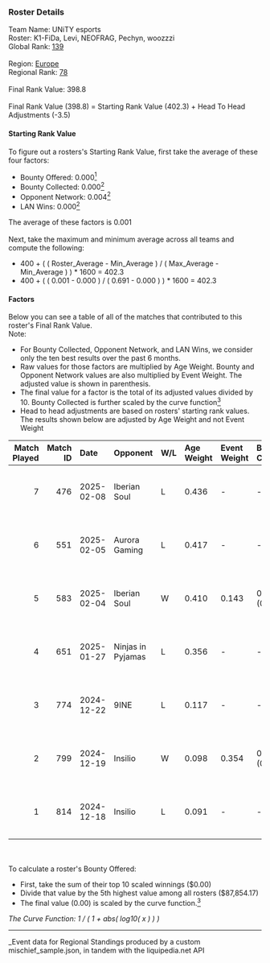 ### Roster Details<br />
Team Name: UNiTY esports<br />
Roster: K1-FiDa, Levi, NEOFRAG, Pechyn, woozzzi<br />
Global Rank: [139](../../standings_global_2025_06_02.md)<br />
<br />
Region: [Europe]( ../../standings_europe_2025_06_02.md)<br />
Regional Rank: [78]( ../../standings_europe_2025_06_02.md)<br />
<br />
Final Rank Value:  398.8<br />
<br />
Final Rank Value (398.8) = Starting Rank Value (402.3) + Head To Head Adjustments (-3.5)<br />

#### Starting Rank Value<br />
To figure out a rosters's Starting Rank Value, first take the average of these four factors:<br />
- Bounty Offered: 0.000[<sup>1</sup>](#table2)
- Bounty Collected: 0.000[<sup>2</sup>](#table1)
- Opponent Network: 0.004[<sup>2</sup>](#table1)
- LAN Wins: 0.000[<sup>2</sup>](#table1)

The average of these factors is 0.001<br />
<br />
Next, take the maximum and minimum average across all teams and compute the following:<br />
- 400 + ( ( Roster_Average - Min_Average ) / ( Max_Average - Min_Average ) ) * 1600 = 402.3
- 400 + ( ( 0.001 - 0.000 ) / ( 0.691 - 0.000 ) ) * 1600 = 402.3


#### Factors<br />
Below you can see a table of all of the matches that contributed to this roster's Final Rank Value.<br />
Note:<br />

- For Bounty Collected, Opponent Network, and LAN Wins, we consider only the ten best results over the past 6 months.
- Raw values for those factors are multiplied by Age Weight. Bounty and Opponent Network values are also multiplied by Event Weight. The adjusted value is shown in parenthesis.
- The final value for a factor is the total of its adjusted values divided by 10. Bounty Collected is further scaled by the curve function[<sup>3</sup>](#curveFunction)
- Head to head adjustments are based on rosters' starting rank values. The results shown below are adjusted by Age Weight and not Event Weight
<span id="table1"></span><br />


| Match Played | Match ID | Date       | Opponent          | W/L | Age Weight | Event Weight | Bounty Collected | Opponent Network | LAN Wins  | H2H Adj. | Roster                                  |
| -: | -: | :- | :- | :- | :- | :- | :- | :- | :- | -: | :- |
|            7 |      476 | 2025-02-08 | Iberian Soul      | L   | 0.436      | -            | -                | -                | -         |    -4.56 | K1-FiDa, Levi, NEOFRAG, Pechyn, woozzzi |
|            6 |      551 | 2025-02-05 | Aurora Gaming     | L   | 0.417      | -            | -                | -                | -         |    -4.38 | K1-FiDa, Levi, NEOFRAG, Pechyn, woozzzi |
|            5 |      583 | 2025-02-04 | Iberian Soul      | W   | 0.410      | 0.143        | 0.000 (0.000)    | 0.567 (0.033)    | 0 (0.000) |     8.64 | K1-FiDa, Levi, NEOFRAG, Pechyn, woozzzi |
|            4 |      651 | 2025-01-27 | Ninjas in Pyjamas | L   | 0.356      | -            | -                | -                | -         |    -3.79 | K1-FiDa, Levi, NEOFRAG, Pechyn, woozzzi |
|            3 |      774 | 2024-12-22 | 9INE              | L   | 0.117      | -            | -                | -                | -         |    -0.38 | K1-FiDa, Levi, NEOFRAG, Pechyn, woozzzi |
|            2 |      799 | 2024-12-19 | Insilio           | W   | 0.098      | 0.354        | 0.000 (0.000)    | 0.173 (0.006)    | 0 (0.000) |     2.01 | K1-FiDa, Levi, NEOFRAG, Pechyn, woozzzi |
|            1 |      814 | 2024-12-18 | Insilio           | L   | 0.091      | -            | -                | -                | -         |    -1.01 | K1-FiDa, Levi, NEOFRAG, Pechyn, woozzzi |

<br />
<span id="table2"></span><br />
To calculate a roster's Bounty Offered:<br />

- First, take the sum of their top 10 scaled winnings ($0.00)
- Divide that value by the 5th highest value among all rosters ($87,854.17)
- The final value (0.00) is scaled by the curve function.[<sup>3</sup>](#curveFunction)

<span id="curveFunction"></span>_The Curve Function: 1 / ( 1 + abs( log10( x ) ) )_<br />

---
_Event data for Regional Standings produced by a custom mischief_sample.json, in tandem with the liquipedia.net API<br />
